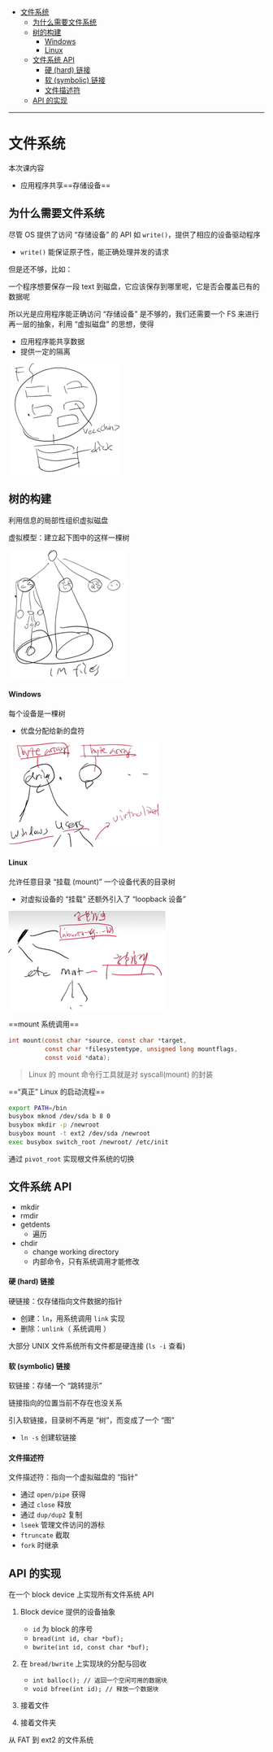 - [文件系统](#文件系统)
  - [为什么需要文件系统](#为什么需要文件系统)
  - [树的构建](#树的构建)
      - [Windows](#windows)
      - [Linux](#linux)
  - [文件系统 API](#文件系统-api)
      - [硬 (hard) 链接](#硬-hard-链接)
      - [软 (symbolic) 链接](#软-symbolic-链接)
      - [文件描述符](#文件描述符)
  - [API 的实现](#api-的实现)

---

# 文件系统

本次课内容

- 应用程序共享==存储设备==

## 为什么需要文件系统

尽管 OS 提供了访问 “存储设备” 的 API 如 `write()`，提供了相应的设备驱动程序

- `write()` 能保证原子性，能正确处理并发的请求

但是还不够，比如：

一个程序想要保存一段 text 到磁盘，它应该保存到哪里呢，它是否会覆盖已有的数据呢

所以光是应用程序能正确访问 “存储设备” 是不够的，我们还需要一个 FS 来进行再一层的抽象，利用 “虚拟磁盘” 的思想，使得

- 应用程序能共享数据
- 提供一定的隔离

![](image/2023-10-21-19-01-13.png)

## 树的构建

利用信息的局部性组织虚拟磁盘

虚拟模型：建立起下图中的这样一棵树

![](image/2023-10-22-12-58-22.png)

#### Windows

每个设备是一棵树

- 优盘分配给新的盘符

![](image/2023-10-22-13-05-26.png)

#### Linux

允许任意目录 “挂载 (mount)” 一个设备代表的目录树

- 对虚拟设备的 “挂载” 还额外引入了 “loopback 设备”

![](image/2023-10-22-13-04-48.png)

==mount 系统调用==

```c
int mount(const char *source, const char *target,
          const char *filesystemtype, unsigned long mountflags,
          const void *data);
```

> Linux 的 mount 命令行工具就是对 syscall(mount) 的封装

==“真正” Linux 的启动流程==

```bash
export PATH=/bin
busybox mknod /dev/sda b 8 0
busybox mkdir -p /newroot
busybox mount -t ext2 /dev/sda /newroot
exec busybox switch_root /newroot/ /etc/init
```

通过 `pivot_root` 实现根文件系统的切换

## 文件系统 API

- mkdir
- rmdir
- getdents
  - 遍历
- chdir 
  - change working directory
  - 内部命令，只有系统调用才能修改

#### 硬 (hard) 链接

硬链接：仅存储指向文件数据的指针

- 创建：`ln`，用系统调用 `link` 实现 
- 删除：`unlink`（ 系统调用 ）

大部分 UNIX 文件系统所有文件都是硬连接 (`ls -i` 查看)

#### 软 (symbolic) 链接

软链接：存储一个 “跳转提示”

链接指向的位置当前不存在也没关系

引入软链接，目录树不再是 “树”，而变成了一个 “图”

- `ln -s` 创建软链接

#### 文件描述符

文件描述符：指向一个虚拟磁盘的 “指针”

- 通过 `open/pipe` 获得
- 通过 `close` 释放
- 通过 `dup/dup2` 复制
- `lseek` 管理文件访问的游标
- `ftruncate` 截取
- `fork` 时继承

## API 的实现

在一个 block device 上实现所有文件系统 API

1. Block device 提供的设备抽象

   - `id` 为 block 的序号
   - `bread(int id, char *buf);`
   - `bwrite(int id, const char *buf);`

2. 在 `bread/bwrite` 上实现块的分配与回收

   - `int balloc(); // 返回一个空闲可用的数据块`
   - `void bfree(int id); // 释放一个数据块`

3. 接着文件

4. 接着文件夹

从 FAT 到 ext2 的文件系统